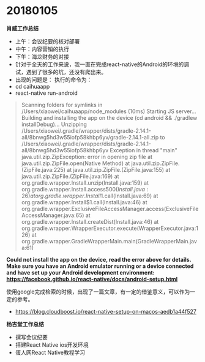 # 20180105

**肖威工作总结**
- 上午：会议纪要的核对部署
- 中午：内容营销的执行
- 下午：海龙财务的对接
- 针对于全天的工作来说，我一直在完成react-native的Android的环境的调试，遇到了很多的坑，还没有爬出来。
- 出现的问题是：
执行的命令为：
- cd caihuaapp
- react-native run-android
>Scanning folders for symlinks in /Users/xiaowei/caihuaapp/node_modules (10ms)
Starting JS server...
Building and installing the app on the device (cd android && ./gradlew installDebug)...
Unzipping /Users/xiaowei/.gradle/wrapper/dists/gradle-2.14.1-all/8bnwg5hd3w55iofp58khbp6yv/gradle-2.14.1-all.zip to /Users/xiaowei/.gradle/wrapper/dists/gradle-2.14.1-all/8bnwg5hd3w55iofp58khbp6yv
Exception in thread "main" java.util.zip.ZipException: error in opening zip file
	at java.util.zip.ZipFile.open(Native Method)
	at java.util.zip.ZipFile.<init>(ZipFile.java:225)
	at java.util.zip.ZipFile.<init>(ZipFile.java:155)
	at java.util.zip.ZipFile.<init>(ZipFile.java:169)
	at org.gradle.wrapper.Install.unzip(Install.java:159)
	at org.gradle.wrapper.Install.access$500(Install.java:26)
	at org.gradle.wrapper.Install$1.call(Install.java:69)
	at org.gradle.wrapper.Install$1.call(Install.java:46)
	at org.gradle.wrapper.ExclusiveFileAccessManager.access(ExclusiveFileAccessManager.java:65)
	at org.gradle.wrapper.Install.createDist(Install.java:46)
	at org.gradle.wrapper.WrapperExecutor.execute(WrapperExecutor.java:126)
	at org.gradle.wrapper.GradleWrapperMain.main(GradleWrapperMain.java:61)

**Could not install the app on the device, read the error above for details.
Make sure you have an Android emulator running or a device connected and have
set up your Android development environment:
https://facebook.github.io/react-native/docs/android-setup.html**

使用google完成检索的时候，出现了一篇文章，有一定的借鉴意义，可以作为一定的参考。
- https://blog.cloudboost.io/react-native-setup-on-macos-aedb1a44f527

**杨吉堂工作总结**
- 撰写会议纪要
- 搭建React Native ios开发环境
- 蛋人网React Native教程学习
